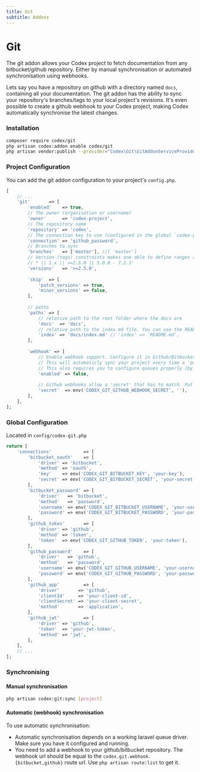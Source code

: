 ```yaml
---
title: Git
subtitle: Addons
---
```



# Git

The git addon allows your Codex project to fetch documentation from any bitbucket/github repository. Either by manual synchronisation or automated synchronisation using webhooks.


Lets say you have a repository on github with a directory named `docs`, containing all your documentation. 
The git addon has the ability to sync your repository's branches/tags to your local project's revisions.
It's even possible to create a github webhook to your Codex project, making Codex automatically synchronise the latest changes.

### Installation

```bash
composer require codex/git
php artisan codex:addon enable codex/git
php artisan vendor:publish --provider="Codex\Git\GitAddonServiceProvider"
```


### Project Configuration

You can add the git addon configuration to your project's `config.php`. 
 
```php
[
    // ...
    'git'       => [
        'enabled'    => true,
        // The owner (organisation or username)
        'owner'      => 'codex-project',
        // The repository name
        'repository' => 'codex',
        // The connection key to use (configured in the global `codex-git` configuration)
        'connection' => 'github_password',
        // Branches to sync
        'branches'   => ['master'], //[ 'master']
        // Version (tags) constraints makes one able to define ranges and whatnot
        // * || 1.x || >=2.5.0 || 5.0.0 - 7.2.3'
        'versions'   => '>=2.5.0',
    
        'skip'  => [
            'patch_versions' => true,
            'minor_versions' => false,
        ],
    
        // paths
        'paths' => [
            // relative path to the root folder where the docs are
            'docs'  => 'docs',
            // relative path to the index.md file. You can use the README.md or docs/index.md for example
            'index' => 'docs/index.md' // 'index' => 'README.md',
        ],
    
        'webhook' => [
            // Enable webhook support. Configure it in Github/Bitbucket.
            // This will automaticly sync your project every time a 'push' event occurs
            // This also requires you to configure queues properly (by using for example, redis with supervisord)
            'enabled' => false,
    
            // Github webhooks allow a 'secret' that has to match. Put it in here
            'secret'  => env('CODEX_GIT_GITHUB_WEBHOOK_SECRET', ''),
        ],
    ],
];
``` 

### Global Configuration

Located in `config/codex-git.php`
```php
return [
    'connections'            => [
        'bitbucket_oauth'    => [
            'driver' => 'bitbucket',
            'method' => 'oauth',
            'key'    => env('CODEX_GIT_BITBUCKET_KEY', 'your-key'),
            'secret' => env('CODEX_GIT_BITBUCKET_SECRET', 'your-secret'),
        ],
        'bitbucket_password' => [
            'driver'   => 'bitbucket',
            'method'   => 'password',
            'username' => env('CODEX_GIT_BITBUCKET_USERNAME', 'your-username'),
            'password' => env('CODEX_GIT_BITBUCKET_PASSWORD', 'your-password'),
        ],
        'github_token'       => [
            'driver' => 'github',
            'method' => 'token',
            'token'  => env('CODEX_GIT_GITHUB_TOKEN', 'your-token'),
        ],
        'github_password'    => [
            'driver'   => 'github',
            'method'   => 'password',
            'username' => env('CODEX_GIT_GITHUB_USERNAME', 'your-username'),
            'password' => env('CODEX_GIT_GITHUB_PASSWORD', 'your-password'),
        ],
        'github_app'         => [
            'driver'       => 'github',
            'clientId'     => 'your-client-id',
            'clientSecret' => 'your-client-secret',
            'method'       => 'application',
        ],
        'github_jwt'         => [
            'driver' => 'github',
            'token'  => 'your-jwt-token',
            'method' => 'jwt',
        ],
    ],
    // ...
];
```


### Synchronising 

#### Manual synchronisation
```bash
php artisan codex:git:sync [project]
```

#### Automatic (webhook) synchronisation
To use automatic synchronisation:
- Automatic synchronisation depends on a working laravel queue driver. Make sure you have it configured and running. 
- You need to add a webhook to your github/bitbucket repository. The webhook url should be equal to the `codex.git.webhook.{bitbucket,github}` route url. Use `php artisan route:list` to get it.

